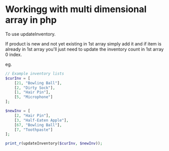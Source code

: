# Workingg with multi dimensional array in php 

To use updateInventory.

If product is new and not yet existing in 1st array simply add it and if item is already in 1st array you'll just need to update the inventory count in 1st array 0 index.

eg.
```php
// Example inventory lists
$curInv = [
    [21, "Bowling Ball"],
    [2, "Dirty Sock"],
    [1, "Hair Pin"],
    [5, "Microphone"]
];

$newInv = [
    [2, "Hair Pin"],
    [3, "Half-Eaten Apple"],
    [67, "Bowling Ball"],
    [7, "Toothpaste"]
];

print_r(updateInventory($curInv, $newInv));
```
